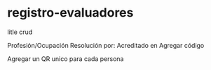 # registro-evaluadores
litle crud

Profesión/Ocupación
Resolución por: Acreditado en
Agregar código

Agregar un QR unico para cada persona
